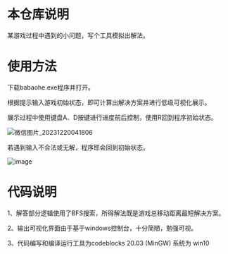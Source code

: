 # 本仓库说明

某游戏过程中遇到的小问题，写个工具模拟出解法。

# 使用方法

下载babaohe.exe程序并打开。

根据提示输入游戏初始状态，即可计算出解决方案并进行低级可视化展示。

展示过程中使用键盘A、D按键进行进度前后控制，使用R回到程序初始状态。

![微信图片_20231220041806](https://github.com/zenankang/-/assets/38875641/af0ab1db-3a1e-4bc9-899e-144a9b1a9713)

若遇到输入不合法或无解，程序耶会回到初始状态。

![image](https://github.com/zenankang/-/assets/38875641/390a5f6e-d714-4db6-98c9-808ae9bb28de)

# 代码说明

1、解答部分逻辑使用了BFS搜索，所得解法既是游戏总移动距离最短解决方案。

2、输出可视化界面由于基于windows控制台，十分简陋，勉强可视。

3、代码编写和编译运行工具为codeblocks 20.03 (MinGW) 系统为 win10
